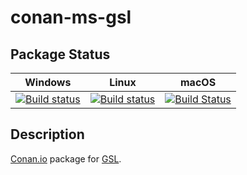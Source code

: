 # conan-ms-gsl

## Package Status

| Windows | Linux | macOS |
|:-------:|:-----:|:-----:|
|[![Build status](https://ci.appveyor.com/api/projects/status/x5r33hie7yqiy06c/branch/testing%2F3.1.0?svg=true)](https://ci.appveyor.com/project/SpaceIm/conan-ms-gsl)|[![Build status](https://github.com/SpaceIm/conan-ms-gsl/workflows/.github/workflows/conan.yml/badge.svg?branch=testing%2F3.1.0)](https://github.com/SpaceIm/conan-ms-gsl/actions?query=branch%3Atesting%2F3.1.0)|[![Build Status](https://travis-ci.com/SpaceIm/conan-ms-gsl.svg?branch=testing%2F3.1.0)](https://travis-ci.com/SpaceIm/conan-ms-gsl)|

## Description

[Conan.io](https://conan.io) package for [GSL](https://github.com/microsoft/GSL).
